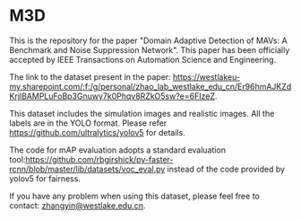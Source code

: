 # M3D
This is the repository for the paper "Domain Adaptive Detection of MAVs: A Benchmark and Noise Suppression Network". This paper has been officially accepted by IEEE Transactions on Automation Science and Engineering.

The link to the dataset present in the paper: https://westlakeu-my.sharepoint.com/:f:/g/personal/zhao_lab_westlake_edu_cn/Er96hmAJKZdKrjlBAMPLuFoBp3Gnuwy7k0Phqv8RZkO5sw?e=6FIzeZ.

This dataset includes the simulation images and realistic images. All the labels are in the YOLO format. Please refer https://github.com/ultralytics/yolov5 for details. 

The code for mAP evaluation adopts a standard evaluation tool:https://github.com/rbgirshick/py-faster-rcnn/blob/master/lib/datasets/voc_eval.py instead of the code provided by yolov5 for fairness.



If you have any problem when using this dataset, please feel free to contact: [zhangyin@westlake.edu.cn](mailto:zhangyin@westlake.edu.cn).

